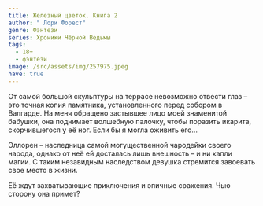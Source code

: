 ```yaml
---
title: Железный цветок. Книга 2
author: " Лори Форест"
genre: Фэнтези
series: Хроники Чёрной Ведьмы
tags:
  - 18+
  - фэнтези
image: /src/assets/img/257975.jpeg
have: true
---
```

От самой большой скульптуры на террасе невозможно отвести глаз – это точная копия памятника, установленного перед собором в Валгарде. На меня обращено застывшее лицо моей знаменитой бабушки, она поднимает волшебную палочку, чтобы поразить икарита, скорчившегося у её ног. Если бы я могла оживить его…

Эллорен – наследница самой могущественной чародейки своего народа, однако от неё ей досталась лишь внешность – и ни капли магии. С таким незавидным наследством девушка стремится завоевать свое место в жизни.

Её ждут захватывающие приключения и эпичные сражения. Чью сторону она примет?
